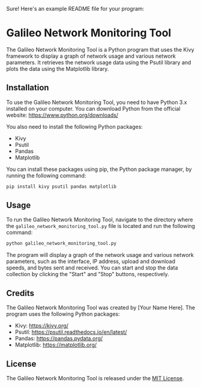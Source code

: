 Sure! Here's an example README file for your program:

# Galileo Network Monitoring Tool

The Galileo Network Monitoring Tool is a Python program that uses the Kivy framework to display a graph of network usage and various network parameters. It retrieves the network usage data using the Psutil library and plots the data using the Matplotlib library.

## Installation

To use the Galileo Network Monitoring Tool, you need to have Python 3.x installed on your computer. You can download Python from the official website: https://www.python.org/downloads/

You also need to install the following Python packages:

- Kivy
- Psutil
- Pandas
- Matplotlib

You can install these packages using pip, the Python package manager, by running the following command:

```bash
pip install kivy psutil pandas matplotlib
```

## Usage

To run the Galileo Network Monitoring Tool, navigate to the directory where the `galileo_network_monitoring_tool.py` file is located and run the following command:

```bash
python galileo_network_monitoring_tool.py
```

The program will display a graph of the network usage and various network parameters, such as the interface, IP address, upload and download speeds, and bytes sent and received. You can start and stop the data collection by clicking the "Start" and "Stop" buttons, respectively.

## Credits

The Galileo Network Monitoring Tool was created by [Your Name Here]. The program uses the following Python packages:

- Kivy: https://kivy.org/
- Psutil: https://psutil.readthedocs.io/en/latest/
- Pandas: https://pandas.pydata.org/
- Matplotlib: https://matplotlib.org/

## License

The Galileo Network Monitoring Tool is released under the [MIT License](https://opensource.org/licenses/MIT).
